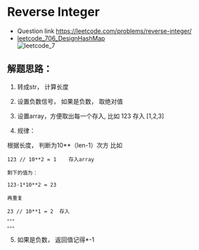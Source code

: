 # Reverse Integer
* Question link  https://leetcode.com/problems/reverse-integer/
* [leetcode_706_DesignHashMap](./leetcode_7_ReverseInteger.py) <br>
![leetcode_7](https://user-images.githubusercontent.com/37071362/98667157-29ecf000-23a2-11eb-8186-d7311418306c.PNG)


## 解题思路：

1. 转成str， 计算长度
2. 设置负数信号， 如果是负数， 取绝对值

3. 设置array，方便取出每一个存入, 比如 123 存入 [1,2,3]

4. 规律： 

根据长度， 判断为10**（len-1）次方 比如

```  
123 // 10**2 = 1    存入array

剩下的值为：

123-1*10**2 = 23

再重复

23 // 10**1 = 2  存入
。。。
。。。
```

5. 如果是负数， 返回值记得*-1
